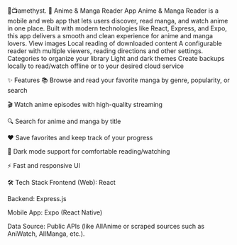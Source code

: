 📗📺amethyst.
📱 Anime & Manga Reader App
Anime & Manga Reader is a mobile and web app that lets users discover, read manga, and watch anime in one place. Built with modern technologies like React, Express, and Expo, this app delivers a smooth and clean experience for anime and manga lovers.
View images Local reading of downloaded content A configurable reader with multiple viewers, reading directions and other settings. Categories to organize your library Light and dark themes Create backups locally to read/watch offline or to your desired cloud service

✨ Features
📚 Browse and read your favorite manga by genre, popularity, or search

🎬 Watch anime episodes with high-quality streaming

🔍 Search for anime and manga by title

❤️ Save favorites and keep track of your progress

🌙 Dark mode support for comfortable reading/watching

⚡ Fast and responsive UI

🛠️ Tech Stack
Frontend (Web): React

Backend: Express.js

Mobile App: Expo (React Native)

Data Source: Public APIs (like AllAnime or scraped sources such as AniWatch, AllManga, etc.).